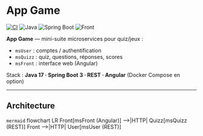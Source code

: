# App Game

[![CI](https://github.com/capaub/app-game/actions/workflows/ci.yml/badge.svg?branch=main)](https://github.com/capaub/app-game/actions/workflows/ci.yml)
![Java](https://img.shields.io/badge/Java-17-informational)
![Spring Boot](https://img.shields.io/badge/Spring%20Boot-3.x-informational)
![Front](https://img.shields.io/badge/Front-Angular-informational)

**App Game** — mini-suite microservices pour quiz/jeux :
- `msUser` : comptes / authentification
- `msQuizz` : quiz, questions, réponses, scores
- `msFront` : interface web (Angular)

Stack : **Java 17 · Spring Boot 3 · REST · Angular** (Docker Compose en option)

---

## Architecture
```mermaid```
flowchart LR
  Front[msFront (Angular)] -->|HTTP| Quizz[msQuizz (REST)]
  Front -->|HTTP| User[msUser (REST)]
